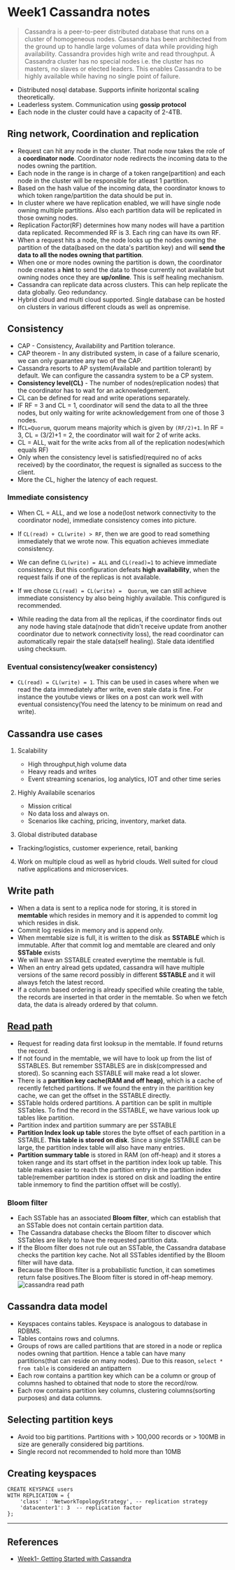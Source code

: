 # Week1 Cassandra notes

> Cassandra is a peer-to-peer distributed database that runs on a cluster of homogeneous nodes. Cassandra has been architected from the ground up to handle large volumes of data while providing high availability. Cassandra provides high write and read throughput.  A Cassandra cluster has no special nodes i.e. the cluster has no masters, no slaves or elected leaders. This enables Cassandra to be highly available while having no single point of failure.

* Distributed nosql database. Supports infinite horizontal scaling theoretically.
* Leaderless system. Communication using **gossip protocol**
* Each node in the cluster could have a capacity of 2-4TB.

## Ring network, Coordination and replication

* Request can hit any node in the cluster. That node now takes the role of a **coordinator node**. Coordinator node redirects the incoming data to the nodes owning the partition.
* Each node in the range is in charge of a token range(partition) and each node in the cluster will be responsible for atleast 1 partition.
* Based on the hash value of the incoming data, the coordinator knows to which token range/partition the data should be put in.
* In cluster where we have replication enabled, we will have single node owning multiple partitions. Also each partition data will be replicated in those owning nodes.
* Replication Factor(RF) determines how many nodes will have a partition data replicated. Recommended RF is 3. Each ring can have its own RF.
* When a request hits a node, the node looks up the nodes owning the partition of the data(based on the data's partition key) and will **send the data to all the nodes owning that partition**.
* When one or more nodes owning the partition is down, the coordinator node creates a **hint** to send the data to those currently not available but owning nodes once they are **up/online**. This is self healing mechanism.
* Cassandra can replicate data across clusters. This can help replicate the data globally. Geo redundancy.
* Hybrid cloud and multi cloud supported. Single database can be hosted on clusters in various different clouds as well as onpremise.

## Consistency

* CAP - Consistency, Availability and Partition tolerance.
* CAP theorem - In any distributed system, in case of a failure scenario, we can only guarantee any two of the CAP.
* Cassandra resorts to AP system(Available and partition tolerant) by default. We can configure the cassandra system to be a CP system.
* **Consistency level(CL)** - The number of nodes(replication nodes) that the coordinator has to wait for an acknowledgement.
* CL can be defined for read and write operations separately.
* IF RF = 3 and CL = 1, coordinator will send the data to all the three nodes, but only waiting for write acknowledgement from one of those 3 nodes.
* If`CL=Quorum`, quorum means majority which is given by `(RF/2)+1`. In RF = 3, CL = (3/2)+1 = 2, the coordinator will wait for 2 of write acks.
* CL = ALL, wait for the write acks from all of the replication nodes(which equals RF)
* Only when the consistency level is satisfied(required no of acks received) by the coordinator, the request is signalled as success to the client.
* More the CL, higher the latency of each request.

### Immediate consistency

* When CL = ALL, and we lose a node(lost network connectivity to the coordinator node), immediate consistency comes into picture.

* If `CL(read) + CL(write) > RF`, then we are good to read something immediately that we wrote now. This equation achieves immediate consistency.

* We can define `CL(write) = ALL` and `CL(read)=1` to achieve immediate consistency. But this configuration defeats **high availability**, when the request fails if one of the replicas is not available.

* If we chose `CL(read) = CL(write) =  Quorum`, we can still achieve immediate consistency by also being highly available. This configured is recommended.
* While reading the data from all the replicas, if the coordinator finds out any node having stale data(node that didn't receive update from another coordinator due to network connectivity loss), the read coordinator can automatically repair the stale data(self healing). Stale data identified using checksum.

### Eventual consistency(weaker consistency)

* `CL(read) = CL(write) = 1`. This can be used in cases where when we read the data immediately after write, even stale data is fine. For instance the youtube views or likes on a post can work well with eventual consistency(You need the latency to be minimum on read and write).

## Cassandra use cases

1. Scalability
   * High throughput,high volume data
   * Heavy reads and writes
   * Event streaming scenarios, log analytics, IOT and other time series

2. Highly Availabile scenarios
   * Mission critical
   * No data loss and always on.
   * Scenarios like caching, pricing, inventory, market data.

3. Global distributed database

* Tracking/logistics, customer experience, retail, banking

4. Work on multiple cloud as well as hybrid clouds. Well suited for cloud native applications and microservices.

## Write path

* When a data is sent to a replica node for storing, it is stored in **memtable** which resides in memory and it is appended to commit log which resides in disk.
* Commit log resides in memory and is append only.
* When memtable size is full, it is written to the disk as **SSTABLE** which is immutable. After that commit log and memtable are cleared and only **SSTable** exists
* We will have an SSTABLE created everytime the memtable is full.
* When an entry alread gets updated, cassandra will have multiple versions  of the same record possibly in different **SSTABLE** and it will always fetch the latest record.
* If a column based ordering is already specified while creating the table, the records are inserted in that order in the memtable. So when we fetch data, the data is already ordered by that column.

## [Read path](https://docs.datastax.com/en/ddac/doc/datastax_enterprise/dbInternals/dbIntAboutReads.html)

* Request for reading data first looksup in the memtable. If found returns the record.
* If not found in the memtable, we will have to look up from the list of SSTABLES. But remember SSTABLES are in disk(compressed and stored). So scanning each SSTABLE will make read a lot slower.
* There is a **partition key cache(RAM and off heap)**, which is a cache of recently fetched partitions. If we found the entry in the paritition key cache, we can get the offset in the SSTABLE directly.
* SSTable holds ordered partitions. A partition can be split in multiple SSTables. To find the record in the SSTABLE, we have various look up tables like partition.
* Partition index and partition summary are per SSTABLE
* **Partition Index look up table** stores the byte offset of each partition in a SSTABLE. **This table is stored on disk**. Since a single SSTABLE can be large, the partition index table will also have many entries.
* **Partition summary table** is stored in RAM (on off-heap) and it stores a token range and its start offset in the partition index look up table. This table makes easier to reach the partition entry in the partition index table(remember partition index is stored on disk and loading the entire table inmemory to find the partition offset will be costly).

### Bloom filter

* Each SSTable has an associated **Bloom filter**, which can establish that an SSTable does not contain certain partition data.
* The Cassandra database checks the Bloom filter to discover which SSTables are likely to have the requested partition data.
* If the Bloom filter does not rule out an SSTable, the Cassandra database checks the partition key cache. Not all SSTables identified by the Bloom filter will have data.
* Because the Bloom filter is a probabilistic function, it can sometimes return false positives.The Bloom filter is stored in off-heap memory.
![cassandra read path](./cassandra_read_path.png)

## Cassandra data model

* Keyspaces contains tables. Keyspace is analogous to database in RDBMS.
* Tables contains rows and columns.
* Groups of rows are called partitions that are stored in a node or replica nodes owning that partition. Hence a table can have many partitions(that can reside on many nodes). Due to this reason, `select * from table` is considered an antipattern
* Each row contains a partition key which can be a column or group of columns hashed to obtained that node to store the record/row.
* Each row contains partition key columns, clustering columns(sorting purposes) and data columns.

## Selecting partition keys

* Avoid too big partitions. Partitions with > 100,000 records or > 100MB in size are generally considered big partitions.
* Single record not recommended to hold more than 10MB

## Creating keyspaces

```Cql
CREATE KEYSPACE users
WITH REPLICATION = {
    'class' : 'NetworkTopologyStrategy', -- replication strategy
    'datacenter1': 3  -- replication factor
};
```

---

## References

* [Week1- Getting Started with Cassandra](https://www.youtube.com/watch?v=y4Gt_LQ8sdA)

